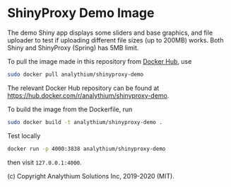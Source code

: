 
# ShinyProxy Demo Image

The demo Shiny app displays some sliders and base graphics,
and file uploader to test if uploading different file
sizes (up to 200MB) works. Both Shiny and ShinyProxy (Spring)
has 5MB limit.

To pull the image made in this repository from
[Docker Hub](https://hub.docker.com/r/analythium/shinyproxy-demo), use
```bash
sudo docker pull analythium/shinyproxy-demo
```

The relevant Docker Hub repository can be found at
https://hub.docker.com/r/analythium/shinyproxy-demo.


To build the image from the Dockerfile, run
```bash
sudo docker build -t analythium/shinyproxy-demo .
```

Test locally
```bash
docker run -p 4000:3838 analythium/shinyproxy-demo
```
then visit `127.0.0.1:4000`.

(c) Copyright Analythium Solutions Inc, 2019-2020 (MIT).
